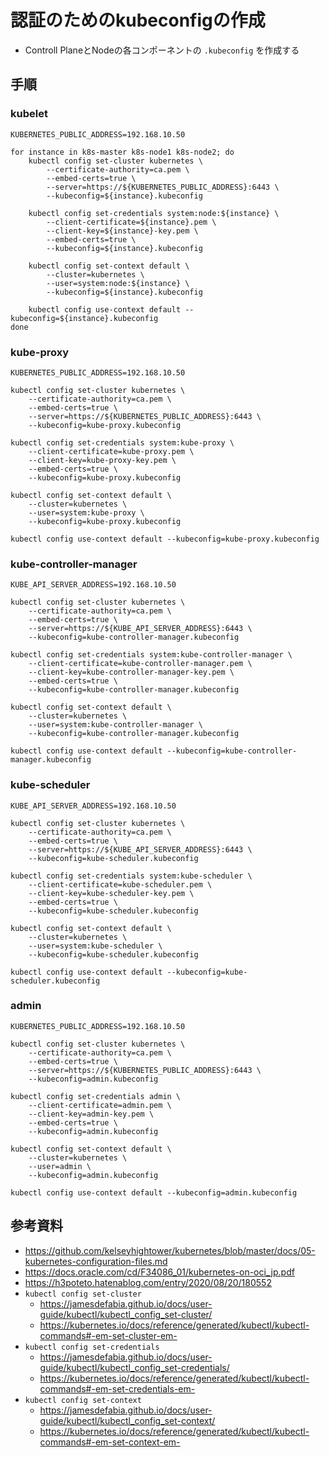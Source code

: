 # 認証のためのkubeconfigの作成

- Controll PlaneとNodeの各コンポーネントの `.kubeconfig` を作成する

## 手順

### kubelet

```
KUBERNETES_PUBLIC_ADDRESS=192.168.10.50

for instance in k8s-master k8s-node1 k8s-node2; do
    kubectl config set-cluster kubernetes \
        --certificate-authority=ca.pem \
        --embed-certs=true \
        --server=https://${KUBERNETES_PUBLIC_ADDRESS}:6443 \
        --kubeconfig=${instance}.kubeconfig

    kubectl config set-credentials system:node:${instance} \
        --client-certificate=${instance}.pem \
        --client-key=${instance}-key.pem \
        --embed-certs=true \
        --kubeconfig=${instance}.kubeconfig

    kubectl config set-context default \
        --cluster=kubernetes \
        --user=system:node:${instance} \
        --kubeconfig=${instance}.kubeconfig

    kubectl config use-context default --kubeconfig=${instance}.kubeconfig
done
```

### kube-proxy

```
KUBERNETES_PUBLIC_ADDRESS=192.168.10.50

kubectl config set-cluster kubernetes \
    --certificate-authority=ca.pem \
    --embed-certs=true \
    --server=https://${KUBERNETES_PUBLIC_ADDRESS}:6443 \
    --kubeconfig=kube-proxy.kubeconfig

kubectl config set-credentials system:kube-proxy \
    --client-certificate=kube-proxy.pem \
    --client-key=kube-proxy-key.pem \
    --embed-certs=true \
    --kubeconfig=kube-proxy.kubeconfig

kubectl config set-context default \
    --cluster=kubernetes \
    --user=system:kube-proxy \
    --kubeconfig=kube-proxy.kubeconfig

kubectl config use-context default --kubeconfig=kube-proxy.kubeconfig
```

### kube-controller-manager

```
KUBE_API_SERVER_ADDRESS=192.168.10.50

kubectl config set-cluster kubernetes \
    --certificate-authority=ca.pem \
    --embed-certs=true \
    --server=https://${KUBE_API_SERVER_ADDRESS}:6443 \
    --kubeconfig=kube-controller-manager.kubeconfig

kubectl config set-credentials system:kube-controller-manager \
    --client-certificate=kube-controller-manager.pem \
    --client-key=kube-controller-manager-key.pem \
    --embed-certs=true \
    --kubeconfig=kube-controller-manager.kubeconfig

kubectl config set-context default \
    --cluster=kubernetes \
    --user=system:kube-controller-manager \
    --kubeconfig=kube-controller-manager.kubeconfig

kubectl config use-context default --kubeconfig=kube-controller-manager.kubeconfig
```

### kube-scheduler

```
KUBE_API_SERVER_ADDRESS=192.168.10.50

kubectl config set-cluster kubernetes \
    --certificate-authority=ca.pem \
    --embed-certs=true \
    --server=https://${KUBE_API_SERVER_ADDRESS}:6443 \
    --kubeconfig=kube-scheduler.kubeconfig

kubectl config set-credentials system:kube-scheduler \
    --client-certificate=kube-scheduler.pem \
    --client-key=kube-scheduler-key.pem \
    --embed-certs=true \
    --kubeconfig=kube-scheduler.kubeconfig

kubectl config set-context default \
    --cluster=kubernetes \
    --user=system:kube-scheduler \
    --kubeconfig=kube-scheduler.kubeconfig

kubectl config use-context default --kubeconfig=kube-scheduler.kubeconfig
```


### admin

```
KUBERNETES_PUBLIC_ADDRESS=192.168.10.50

kubectl config set-cluster kubernetes \
    --certificate-authority=ca.pem \
    --embed-certs=true \
    --server=https://${KUBERNETES_PUBLIC_ADDRESS}:6443 \
    --kubeconfig=admin.kubeconfig

kubectl config set-credentials admin \
    --client-certificate=admin.pem \
    --client-key=admin-key.pem \
    --embed-certs=true \
    --kubeconfig=admin.kubeconfig

kubectl config set-context default \
    --cluster=kubernetes \
    --user=admin \
    --kubeconfig=admin.kubeconfig

kubectl config use-context default --kubeconfig=admin.kubeconfig
```

## 参考資料

- https://github.com/kelseyhightower/kubernetes/blob/master/docs/05-kubernetes-configuration-files.md
- https://docs.oracle.com/cd/F34086_01/kubernetes-on-oci_jp.pdf
- https://h3poteto.hatenablog.com/entry/2020/08/20/180552
- `kubectl config set-cluster`
    - https://jamesdefabia.github.io/docs/user-guide/kubectl/kubectl_config_set-cluster/
    - https://kubernetes.io/docs/reference/generated/kubectl/kubectl-commands#-em-set-cluster-em-
- `kubectl config set-credentials`
    - https://jamesdefabia.github.io/docs/user-guide/kubectl/kubectl_config_set-credentials/
    - https://kubernetes.io/docs/reference/generated/kubectl/kubectl-commands#-em-set-credentials-em-
- `kubectl config set-context`
    - https://jamesdefabia.github.io/docs/user-guide/kubectl/kubectl_config_set-context/
    - https://kubernetes.io/docs/reference/generated/kubectl/kubectl-commands#-em-set-context-em-

